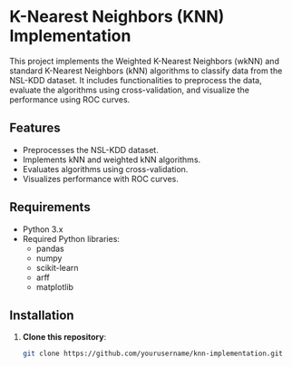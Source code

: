 # K-Nearest Neighbors (KNN) Implementation

This project implements the Weighted K-Nearest Neighbors (wkNN) and standard K-Nearest Neighbors (kNN) algorithms to classify data from the NSL-KDD dataset. It includes functionalities to preprocess the data, evaluate the algorithms using cross-validation, and visualize the performance using ROC curves.

## Features

- Preprocesses the NSL-KDD dataset.
- Implements kNN and weighted kNN algorithms.
- Evaluates algorithms using cross-validation.
- Visualizes performance with ROC curves.

## Requirements

- Python 3.x
- Required Python libraries:
  - pandas
  - numpy
  - scikit-learn
  - arff
  - matplotlib

## Installation

1. **Clone this repository**:
   ```bash
   git clone https://github.com/yourusername/knn-implementation.git
